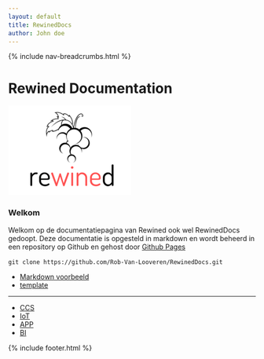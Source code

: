 ```yaml
---
layout: default
title: RewinedDocs
author: John doe
---
```


{% include nav-breadcrumbs.html %}

# Rewined Documentation
![Rewined](media/logo/rewined_logo_s.png)

### Welkom

Welkom op de documentatiepagina van Rewined ook wel RewinedDocs gedoopt.
Deze documentatie is opgesteld in markdown en wordt beheerd in een repository op Github en gehost door
[Github Pages](https://rob-van-looveren.github.io/RewinedDocs/)

```
git clone https://github.com/Rob-Van-Looveren/RewinedDocs.git
```
* [Markdown voorbeeld](markdown.md)
* [template](template.md)

----

* [CCS](CCS/)
* [IoT](IoT/)
* [APP](APP/)
* [BI](BI/)

     
{% include footer.html %}
